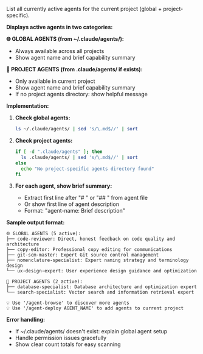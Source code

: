 List all currently active agents for the current project (global + project-specific).

**Displays active agents in two categories:**

**🌐 GLOBAL AGENTS (from ~/.claude/agents/):**
- Always available across all projects
- Show agent name and brief capability summary

**📁 PROJECT AGENTS (from .claude/agents/ if exists):**  
- Only available in current project
- Show agent name and brief capability summary
- If no project agents directory: show helpful message

**Implementation:**
1. **Check global agents:**
   ```bash
   ls ~/.claude/agents/ | sed 's/\.md$//' | sort
   ```

2. **Check project agents:**
   ```bash
   if [ -d ".claude/agents" ]; then
     ls .claude/agents/ | sed 's/\.md$//' | sort
   else
     echo "No project-specific agents directory found"
   fi
   ```

3. **For each agent, show brief summary:**
   - Extract first line after "# " or "## " from agent file
   - Or show first line of agent description
   - Format: "agent-name: Brief description"

**Sample output format:**
```
🌐 GLOBAL AGENTS (5 active):
├── code-reviewer: Direct, honest feedback on code quality and architecture
├── copy-editor: Professional copy editing for communications
├── git-scm-master: Expert Git source control management
├── nomenclature-specialist: Expert naming strategy and terminology design  
└── ux-design-expert: User experience design guidance and optimization

📁 PROJECT AGENTS (2 active):
├── database-specialist: Database architecture and optimization expert
└── search-specialist: Vector search and information retrieval expert

💡 Use '/agent-browse' to discover more agents
💡 Use '/agent-deploy AGENT_NAME' to add agents to current project
```

**Error handling:**
- If ~/.claude/agents/ doesn't exist: explain global agent setup
- Handle permission issues gracefully
- Show clear count totals for easy scanning